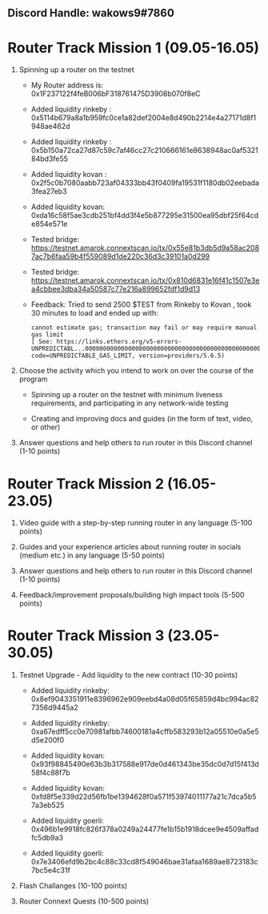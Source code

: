 ## Discord Handle: wakows9#7860
# Router Track Mission 1 (09.05-16.05)

1) Spinning up a router on the testnet

    - My Router address is: 0x1F237122f4feB006bF318761475D3908b070f8eC

    - Added liquidity rinkeby : 0x5114b679a8a1b959fc0ce1a82def2004e8d490b2214e4a27171d8f1948ae462d

    - Added liquidity rinkeby : 0x5b150a72ca27d87c59c7af46cc27c210666161e8638948ac0af532184bd3fe55
    
    - Added liquidity kovan : 0x2f5c0b7080aabb723af04333bb43f0409fa19531f1180db02eebada3fea27eb3

    - Added liquidity kovan: 0xda16c58f5ae3cdb251bf4dd3f4e5b877295e31500ea95dbf25f64cde854e571e
    
    - Tested bridge: https://testnet.amarok.connextscan.io/tx/0x55e81b3db5d9a58ac2087ac7b6faa59b4f559089d1de220c36d3c39101a0d299
    
    - Tested bridge: https://testnet.amarok.connextscan.io/tx/0x810d6831e16f41c1507e3ea4cbbee3dba34a50587c77e216a899652fdf1d9d13


     - Feedback: Tried to send 2500 $TEST from Rinkeby to Kovan , took 30 minutes to load and ended up with:
     
       
           cannot estimate gas; transaction may fail or may require manual gas limit
           [ See: https://links.ethers.org/v5-errors-UNPREDICTABL...0000000000000000000000000000000000000000000000000000","accessList":null},
           code=UNPREDICTABLE_GAS_LIMIT, version=providers/5.6.5)
                               




2) Choose the activity which you intend to work on over the course of the program
   
   - Spinning up a router on the testnet with minimum liveness requirements, and participating in any network-wide testing
   
    - Creating and improving docs and guides (in the form of text, video, or other)
    

3) Answer questions and help others to run router in this Discord channel (1-10 points)
    
    
    
# Router Track Mission 2 (16.05-23.05)

1) Video guide with a step-by-step running router in any language (5-100 points)
 
2) Guides and your experience articles about running router in socials (medium etc.) in any language (5-50 points)

3) Answer questions and help others to run router in this Discord channel (1-10 points)

4) Feedback/improvement proposals/building high impact tools (5-500 points)


# Router Track Mission 3 (23.05-30.05)

1) Testnet Upgrade - Add liquidity to the new contract (10-30 points)

   - Added liquidity rinkeby: 0x8ef9043351911e8396962e909eebd4a08d05f65859d4bc994ac827356d9445a2
   
   - Added liquidity rinkeby: 0xa67edff5cc0e70981afbb74600181a4cffb583293b12a05510e0a5e5d5e200f0
   
   - Added liquidity kovan: 0x93f98845490e63b3b317588e917de0d461343be35dc0d7d15f413d58f4c88f7b
   
   - Added liquidity kovan: 0xfd8f5e339d22d56fb1be1394628f0a571f53974011177a21c7dca5b57a3eb525
   
   - Added liquidity goerli: 0x496b1e9918fc826f378a0249a24477fe1b15b1918dcee9e4509affadfc5db9a3
   
   - Added liquidity goerli: 0x7e3406efd9b2bc4c88c33cd8f549046bae31afaa1689ae8723183c7bc5e4c31f
  

2) Flash Challanges (10-100 points)

3) Router Connext Quests (10-500 points)
